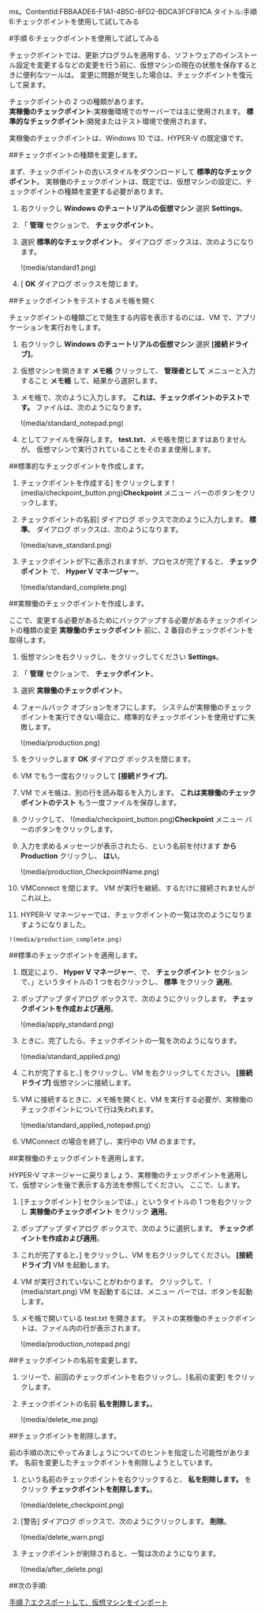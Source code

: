 ms。ContentId:FBBAADE6-F1A1-4B5C-8FD2-BDCA3FCF81CA
タイトル:手順 6:チェックポイントを使用して試してみる

#手順 6:チェックポイントを使用して試してみる

チェックポイントでは、更新プログラムを適用する、ソフトウェアのインストール設定を変更するなどの変更を行う前に、仮想マシンの現在の状態を保存するときに便利なツールは。
変更に問題が発生した場合は、チェックポイントを復元して戻ます。

チェックポイントの 2 つの種類があります。  
**実稼働のチェックポイント**:実稼働環境でのサーバーでは主に使用されます。
**標準的なチェックポイント**:開発またはテスト環境で使用されます。

実稼働のチェックポイントは、Windows 10 では、HYPER-V の既定値です。

##チェックポイントの種類を変更します。

まず、チェックポイントの古いスタイルをダウンロードして **標準的なチェックポイント**。
実稼働のチェックポイントは、既定では、仮想マシンの設定に、チェックポイントの種類を変更する必要があります。

1.  右クリックし **Windows のチュートリアルの仮想マシン** 選択 **Settings**。
2.  「 **管理** セクションで、 **チェックポイント**。
3.  選択 **標準的なチェックポイント**。
    ダイアログ ボックスは、次のようになります。
    
    !(media/standard1.png)
4.  [ **OK** ダイアログ ボックスを閉じます。

##チェックポイントをテストするメモ帳を開く

チェックポイントの種類ごとで発生する内容を表示するのには、VM で、アプリケーションを実行おをします。

1.  右クリックし **Windows のチュートリアルの仮想マシン** 選択 **[接続ドライブ]**。
2.  仮想マシンを開きます **メモ帳** クリックして、 **管理者として** メニューと入力すること **メモ帳** して、結果から選択します。
3.  メモ帳で、次のように入力します。 **これは、チェックポイントのテストです。** ファイルは、次のようになります。
    
    !(media/standard_notepad.png)
4.  としてファイルを保存します。 **test.txt**、メモ帳を閉じますはありませんが。
    仮想マシンで実行されていることをそのまま使用します。

##標準的なチェックポイントを作成します。

1.  チェックポイントを作成する] をクリックします !(media/checkpoint_button.png)**Checkpoint** メニュー バーのボタンをクリックします。
2.  チェックポイントの名前] ダイアログ ボックスで次のように入力します。 **標準**。
    ダイアログ ボックスは、次のようになります。
    
    !(media/save_standard.png)
3.  チェックポイントが下に表示されますが、プロセスが完了すると、 **チェックポイント** で、 **Hyper V マネージャー**。
    
    !(media/standard_complete.png)

##実稼働のチェックポイントを作成します。

ここで、変更する必要があるためにバックアップする必要があるチェックポイントの種類の変更 **実稼働のチェックポイント** 前に、2 番目のチェックポイントを取得します。

1.  仮想マシンを右クリックし、をクリックしてください **Settings**。
2.  「 **管理** セクションで、 **チェックポイント**。
3.  選択 **実稼働のチェックポイント**。
4.  フォールバック オプションをオフにします。
    システムが実稼働のチェックポイントを実行できない場合に、標準的なチェックポイントを使用せずに失敗します。
    
    !(media/production.png)
5.  をクリックします **OK** ダイアログ ボックスを閉じます。
6.  VM でもう一度右クリックして **[接続ドライブ]**。
7.  VM でメモ帳は、別の行を読み取るを入力します。 **これは実稼働のチェックポイントのテスト** もう一度ファイルを保存します。
8.  クリックして、 !(media/checkpoint_button.png)**Checkpoint** メニュー バーのボタンをクリックします。
9.  入力を求めるメッセージが表示されたら、という名前を付けます **から Production** クリックし、 **はい**。
    
    !(media/production_CheckpointName.png)
10.  VMConnect を閉じます。
    VM が実行を継続、するだけに接続されませんがこれ以上。
11.  HYPER-V マネージャーでは、チェックポイントの一覧は次のようになりますようになりました。
    
    !(media/production_complete.png)

##標準のチェックポイントを適用します。

1.  既定により、 **Hyper V マネージャー**、で、 **チェックポイント** セクションで、」というタイトルの 1 つを右クリックし、 **標準** をクリック **適用**。
2.  ポップアップ ダイアログ ボックスで、次のようにクリックします。 **チェックポイントを作成および適用**。
    
    !(media/apply_standard.png)
3.  ときに、完了したら、チェックポイントの一覧を次のようになります。
    
    !(media/standard_applied.png)
4.  これが完了すると、] をクリックし、VM を右クリックしてください。 **[接続ドライブ]** 仮想マシンに接続します。
5.  VM に接続するときに、メモ帳を開くと、VM を実行する必要が、実稼働のチェックポイントについて行は失われます。
    
    !(media/standard_applied_notepad.png)
6.  VMConnect の場合を終了し、実行中の VM のままです。

##実稼働のチェックポイントを適用します。

HYPER-V マネージャーに戻りましょう、実稼働のチェックポイントを適用して、仮想マシンを後で表示する方法を参照してください。 ここで、します。

1.  [チェックポイント] セクションでは、」というタイトルの 1 つを右クリックし **実稼働のチェックポイント** をクリック **適用**。
2.  ポップアップ ダイアログ ボックスで、次のように選択します。 **チェックポイントを作成および適用**。
3.  これが完了すると、] をクリックし、VM を右クリックしてください。 **[接続ドライブ]** VM を起動します。
4.  VM が実行されていないことがわかります。
    クリックして、 !(media/start.png) VM を起動するには、メニュー バーでは、ボタンを起動します。
5.  メモ帳で開いている test.txt を開きます。
    テストの実稼働のチェックポイントは、ファイル内の行が表示されます。
    
    !(media/production_notepad.png)

##チェックポイントの名前を変更します。

1.  ツリーで、前回のチェックポイントを右クリックし、[名前の変更] をクリックします。
2.  チェックポイントの名前 **私を削除します。**。
    
    !(media/delete_me.png)

##チェックポイントを削除します。

前の手順の次にやってみましょうについてのヒントを指定した可能性があります。
名前を変更したチェックポイントを削除しようとしています。

1.  という名前のチェックポイントを右クリックすると、 **私を削除します。** をクリック **チェックポイントを削除します。**。
    
    !(media/delete_checkpoint.png)
2.  [警告] ダイアログ ボックスで、次のようにクリックします。 **削除**。
    
    !(media/delete_warn.png)
3.  チェックポイントが削除されると、一覧は次のようになります。
    
    !(media/after_delete.png)

##次の手順:

[手順 7:エクスポートして、仮想マシンをインポート](walkthrough_export_import.md)


